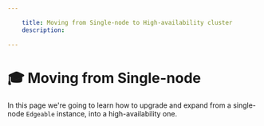 ```yaml
---

    title: Moving from Single-node to High-availability cluster
    description: 

---
```


# 🎓 Moving from Single-node

In this page we're going to learn how to upgrade and expand from a single-node `Edgeable` instance, into a
high-availability one. 
